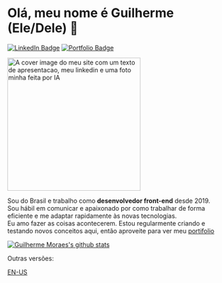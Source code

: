 # Olá, meu nome é Guilherme (Ele/Dele) 👋

[![LinkedIn Badge](https://img.shields.io/badge/-LinkedIn-blue?logo=Linkedin&logoColor=white)](https://www.linkedin.com/in/guimoraesdev/)
[![Portfolio Badge](https://img.shields.io/static/v1?label=&message=Portfolio&color=49213B&logo=GoogleChrome)](https://www.guimoraes.dev/)

<img src="https://www.guimoraes.dev/cover.png" alt="A cover image do meu site com um texto de apresentacao, meu linkedin e uma foto minha feita por IA" height="300px"/>

Sou do Brasil e trabalho como <b>desenvolvedor front-end</b> desde 2019.  
Sou hábil em comunicar e apaixonado por como trabalhar de forma eficiente e me adaptar rapidamente às novas tecnologias.  
Eu amo fazer as coisas acontecerem. Estou regularmente criando e testando novos conceitos aqui, então aproveite para ver meu [portifolio](https://www.guimoraes.dev/)

[![Guilherme Moraes's github stats](https://github-readme-stats.vercel.app/api?username=GuiMoraesDev&hide=contribs&theme=dracula)](https://github.com/GuiMoraesDev)

Outras versões:

[EN-US](https://github.com/GuiMoraesDev/GuiMoraesDev/blob/main/README.md)

